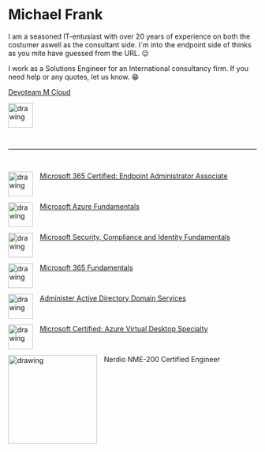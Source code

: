 # Michael Frank

I am a seasoned IT-entusiast with over 20 years of experience on both the costumer aswell as the consultant side.
I´m into the endpoint side of thinks as you mite have guessed from the URL. :wink:

I work as a Solutions Engineer for an International consultancy firm. If you need help or any quotes, let us know. :grin:

[Devoteam M Cloud](https://mcloud.devoteam.com)

<img src="https://www.devoteam.com/wp-content/themes/lsac-devoteam/assets/images/logo-devoteam.svg" style="float: left; margin-right: 1em" alt="drawing" width="50"/>
<p>&nbsp;</p>
<p>&nbsp;</p>
<p>&nbsp;</p>

---
<p>&nbsp;</p>

<img src="https://learn.microsoft.com/media/learn/certification/badges/microsoft-certified-associate-badge.svg" style="float: left; margin-right: 1em" alt="drawing" width="50"/>

[Microsoft 365 Certified: Endpoint Administrator Associate](https://learn.microsoft.com/api/credentials/share/en-us/MichaelFrank-1121/D89FAF69A2EBB02C?sharingId=4270B5EA980F422C)

<p>&nbsp;</p>
<img src="https://learn.microsoft.com/media/learn/certification/badges/microsoft-certified-fundamentals-badge.svg" style="float: left; margin-right: 1em" alt="drawing" width="50"/>

[Microsoft Azure Fundamentals](https://learn.microsoft.com/api/credentials/share/en-us/MichaelFrank-1121/4F7946D1557207F3?sharingId=4270B5EA980F422C)

<p>&nbsp;</p>
<img src="https://learn.microsoft.com/media/learn/certification/badges/microsoft-certified-fundamentals-badge.svg" style="float: left; margin-right: 1em" alt="drawing" width="50"/>

[Microsoft Security, Compliance and Identity Fundamentals](https://learn.microsoft.com/api/credentials/share/en-us/MichaelFrank-1121/4282690D7E36E61D?sharingId=4270B5EA980F422C)

<p>&nbsp;</p>
<img src="https://learn.microsoft.com/media/learn/certification/badges/microsoft-certified-fundamentals-badge.svg" style="float: left; margin-right: 1em" alt="drawing" width="50"/>

[Microsoft 365 Fundamentals](https://learn.microsoft.com/api/credentials/share/en-us/MichaelFrank-1121/6C6961A1F44126F1?sharingId=4270B5EA980F422C)

<p>&nbsp;</p>
<img src="https://learn.microsoft.com/en-us/media/profile/zero-state-applied-skills.svg?branch=main" style="float: left; margin-right: 1em" alt="drawing" width="50"/>

[Administer Active Directory Domain Services](https://learn.microsoft.com/api/credentials/share/en-us/MichaelFrank-1121/E0A457BAF2568FD5?sharingId=4270B5EA980F422C)

<p>&nbsp;</p>
<img src="https://learn.microsoft.com/media/learn/certification/badges/microsoft-certified-specialty-badge.svg" style="float: left; margin-right: 1em" alt="drawing" width="50"/>

[Microsoft Certified: Azure Virtual Desktop Specialty](https://learn.microsoft.com/api/credentials/share/en-us/MichaelFrank-1121/2987140FB3EBDA20?sharingId=4270B5EA980F422C)

<p>&nbsp;</p>
<img src="https://getnerdio.com/wp-content/uploads/2023/10/nme-200.jpg" style="float: left; margin-right: 1em" alt="drawing" width="180"/>
Nerdio NME-200 Certified Engineer

<p>&nbsp;</p>
